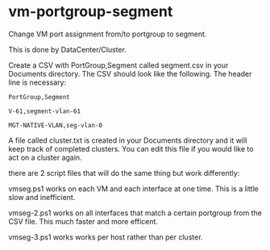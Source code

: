 # vm-portgroup-segment
Change VM port assignment from/to portgroup to segment.

This is done by DataCenter/Cluster.


Create a CSV with PortGroup,Segment called segment.csv in your Documents directory.
The CSV should look like the following.  The header line is necessary:


	PortGroup,Segment

	V-61,segment-vlan-61

	MGT-NATIVE-VLAN,seg-vlan-0



A file called cluster.txt is created in your Documents directory and it will keep track of completed clusters.  You can edit this file if you would like to act on a cluster again.

there are 2 script files that will do the same thing but work differently:

vmseg.ps1 works on each VM and each interface at one time. This is a little slow and inefficient.

vmseg-2.ps1 works on all interfaces that match a certain portgroup from the CSV file.  This much faster and more efficent.

vmseg-3.ps1 works works per host rather than per cluster.
